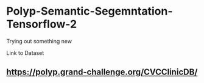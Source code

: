 # Polyp-Semantic-Segemntation-Tensorflow-2
Trying out something new

Link to Dataset 
## https://polyp.grand-challenge.org/CVCClinicDB/
